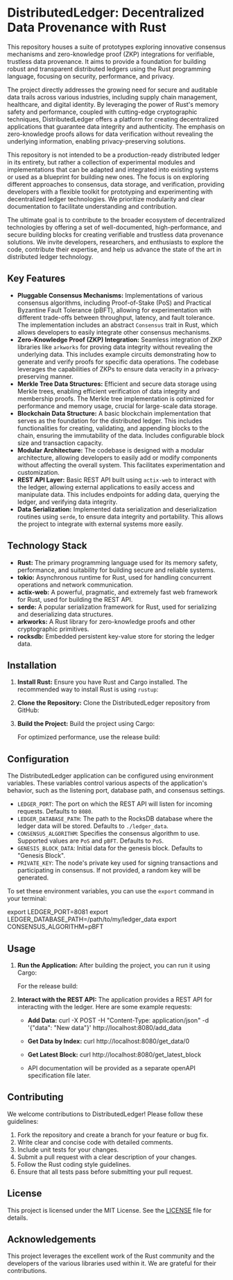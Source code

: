 # DistributedLedger: Decentralized Data Provenance with Rust

This repository houses a suite of prototypes exploring innovative consensus mechanisms and zero-knowledge proof (ZKP) integrations for verifiable, trustless data provenance. It aims to provide a foundation for building robust and transparent distributed ledgers using the Rust programming language, focusing on security, performance, and privacy.

The project directly addresses the growing need for secure and auditable data trails across various industries, including supply chain management, healthcare, and digital identity. By leveraging the power of Rust's memory safety and performance, coupled with cutting-edge cryptographic techniques, DistributedLedger offers a platform for creating decentralized applications that guarantee data integrity and authenticity. The emphasis on zero-knowledge proofs allows for data verification without revealing the underlying information, enabling privacy-preserving solutions.

This repository is not intended to be a production-ready distributed ledger in its entirety, but rather a collection of experimental modules and implementations that can be adapted and integrated into existing systems or used as a blueprint for building new ones. The focus is on exploring different approaches to consensus, data storage, and verification, providing developers with a flexible toolkit for prototyping and experimenting with decentralized ledger technologies. We prioritize modularity and clear documentation to facilitate understanding and contribution.

The ultimate goal is to contribute to the broader ecosystem of decentralized technologies by offering a set of well-documented, high-performance, and secure building blocks for creating verifiable and trustless data provenance solutions. We invite developers, researchers, and enthusiasts to explore the code, contribute their expertise, and help us advance the state of the art in distributed ledger technology.

## Key Features

*   **Pluggable Consensus Mechanisms:** Implementations of various consensus algorithms, including Proof-of-Stake (PoS) and Practical Byzantine Fault Tolerance (pBFT), allowing for experimentation with different trade-offs between throughput, latency, and fault tolerance. The implementation includes an abstract `Consensus` trait in Rust, which allows developers to easily integrate other consensus mechanisms.
*   **Zero-Knowledge Proof (ZKP) Integration:** Seamless integration of ZKP libraries like `arkworks` for proving data integrity without revealing the underlying data. This includes example circuits demonstrating how to generate and verify proofs for specific data operations. The codebase leverages the capabilities of ZKPs to ensure data veracity in a privacy-preserving manner.
*   **Merkle Tree Data Structures:** Efficient and secure data storage using Merkle trees, enabling efficient verification of data integrity and membership proofs. The Merkle tree implementation is optimized for performance and memory usage, crucial for large-scale data storage.
*   **Blockchain Data Structure:** A basic blockchain implementation that serves as the foundation for the distributed ledger. This includes functionalities for creating, validating, and appending blocks to the chain, ensuring the immutability of the data. Includes configurable block size and transaction capacity.
*   **Modular Architecture:** The codebase is designed with a modular architecture, allowing developers to easily add or modify components without affecting the overall system. This facilitates experimentation and customization.
*   **REST API Layer:** Basic REST API built using `actix-web` to interact with the ledger, allowing external applications to easily access and manipulate data. This includes endpoints for adding data, querying the ledger, and verifying data integrity.
*   **Data Serialization:** Implemented data serialization and deserialization routines using `serde`, to ensure data integrity and portability. This allows the project to integrate with external systems more easily.

## Technology Stack

*   **Rust:** The primary programming language used for its memory safety, performance, and suitability for building secure and reliable systems.
*   **tokio:** Asynchronous runtime for Rust, used for handling concurrent operations and network communication.
*   **actix-web:** A powerful, pragmatic, and extremely fast web framework for Rust, used for building the REST API.
*   **serde:** A popular serialization framework for Rust, used for serializing and deserializing data structures.
*   **arkworks:** A Rust library for zero-knowledge proofs and other cryptographic primitives.
*   **rocksdb:** Embedded persistent key-value store for storing the ledger data.

## Installation

1.  **Install Rust:** Ensure you have Rust and Cargo installed. The recommended way to install Rust is using `rustup`:
    
2.  **Clone the Repository:** Clone the DistributedLedger repository from GitHub:
    
3.  **Build the Project:** Build the project using Cargo:
    
    For optimized performance, use the release build:
    

## Configuration

The DistributedLedger application can be configured using environment variables. These variables control various aspects of the application's behavior, such as the listening port, database path, and consensus settings.

*   `LEDGER_PORT`: The port on which the REST API will listen for incoming requests. Defaults to `8080`.
*   `LEDGER_DATABASE_PATH`: The path to the RocksDB database where the ledger data will be stored. Defaults to `./ledger_data`.
*   `CONSENSUS_ALGORITHM`: Specifies the consensus algorithm to use. Supported values are `PoS` and `pBFT`. Defaults to `PoS`.
*   `GENESIS_BLOCK_DATA`: Initial data for the genesis block. Defaults to "Genesis Block".
*   `PRIVATE_KEY`: The node's private key used for signing transactions and participating in consensus. If not provided, a random key will be generated.

To set these environment variables, you can use the `export` command in your terminal:

export LEDGER_PORT=8081
export LEDGER_DATABASE_PATH=/path/to/my/ledger_data
export CONSENSUS_ALGORITHM=pBFT

## Usage

1.  **Run the Application:** After building the project, you can run it using Cargo:
    
    For the release build:
    
2.  **Interact with the REST API:** The application provides a REST API for interacting with the ledger. Here are some example requests:

    *   **Add Data:**
        curl -X POST -H "Content-Type: application/json" -d '{"data": "New data"}' http://localhost:8080/add_data

    *   **Get Data by Index:**
        curl http://localhost:8080/get_data/0

    *   **Get Latest Block:**
        curl http://localhost:8080/get_latest_block

    * API documentation will be provided as a separate openAPI specification file later.

## Contributing

We welcome contributions to DistributedLedger! Please follow these guidelines:

1.  Fork the repository and create a branch for your feature or bug fix.
2.  Write clear and concise code with detailed comments.
3.  Include unit tests for your changes.
4.  Submit a pull request with a clear description of your changes.
5.  Follow the Rust coding style guidelines.
6.  Ensure that all tests pass before submitting your pull request.

## License

This project is licensed under the MIT License. See the [LICENSE](https://github.com/jjfhwang/DistributedLedger/blob/main/LICENSE) file for details.

## Acknowledgements

This project leverages the excellent work of the Rust community and the developers of the various libraries used within it. We are grateful for their contributions.